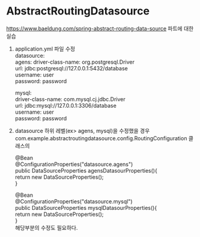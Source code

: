 # AbstractRoutingDatasource
https://www.baeldung.com/spring-abstract-routing-data-source 파트에 대한 실습

1. application.yml 파일 수정<br/>
  datasource:<br/>
    agens:
      driver-class-name: org.postgresql.Driver<br/>
      url: jdbc:postgresql://127.0.0.1:5432/database<br/>
      username: user<br/>
      password: password<br/>

    mysql:<br/>
      driver-class-name: com.mysql.cj.jdbc.Driver<br/>
      url: jdbc:mysql://127.0.0.1:3306/database<br/>
      username: user<br/>
      password: password<br/>
    
2. datasource 하위 레벨(ex> agens, mysql)을 수정했을 경우<br/>
    com.example.abstractroutingdatasource.config.RoutingConfiguration 클래스의 <br/>
  
    @Bean<br/>
    @ConfigurationProperties("datasource.agens")<br/>
    public DataSourceProperties agensDatasourProperties(){<br/>
      return new DataSourceProperties();<br/>
    }<br/>

    @Bean<br/>
    @ConfigurationProperties("datasource.mysql")<br/>
    public DataSourceProperties mysqlDatasourProperties(){<br/>
      return new DataSourceProperties();<br/>
    }<br/>
    해당부분의 수정도 필요하다.<br/>
  
  
